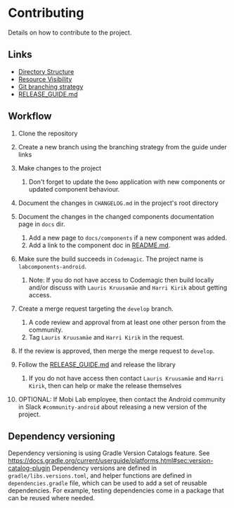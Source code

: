 # Contributing

Details on how to contribute to the project.

## Links

- [Directory Structure](directory_structure.md)
- [Resource Visibility](resource_visibility.md)
- [Git branching strategy](https://confluence.lab.mobi/display/DEV/Git+branching+strategy)
- [RELEASE_GUIDE.md](../RELEASE_GUIDE.md)

## Workflow

1. Clone the repository
2. Create a new branch using the branching strategy from the guide under links
3. Make changes to the project
   1. Don't forget to update the `Demo` application with new components or updated component behaviour.
4. Document the changes in `CHANGELOG.md` in the project's root directory
5. Document the changes in the changed components documentation page in `docs` dir.
   1. Add a new page to `docs/components` if a new component was added.
   2. Add a link to the component doc in [README.md](../README.md).
6. Make sure the build succeeds in `Codemagic`. The project name is `labcomponents-android`.
   1. Note: If you do not have access to Codemagic then build locally and/or discuss with `Lauris Kruusamäe` and `Harri Kirik` about getting access.

7. Create a merge request targeting the `develop` branch.
   1. A code review and approval from at least one other person from the community.
   1. Tag `Lauris Kruusamäe` and `Harri Kirik` in the request.
8. If the review is approved, then merge the merge request to `develop`.
9. Follow the [RELEASE_GUIDE.md](../RELEASE_GUIDE.md) and release the library
   1. If you do not have access then contact  `Lauris Kruusamäe` and `Harri Kirik`, then can help or make the release themselves

10. OPTIONAL: If Mobi Lab employee, then contact the Android community in Slack `#community-android` about releasing a new version of the project. 

## Dependency versioning

Dependency versioning is using Gradle Version Catalogs feature. See https://docs.gradle.org/current/userguide/platforms.html#sec:version-catalog-plugin
Dependency versions are defined in `gradle/libs.versions.toml`, and helper functions are defined in `dependencies.gradle` file, which can be used to add a set of reusable dependencies. For example, testing dependencies come in a package that can be reused where needed.
